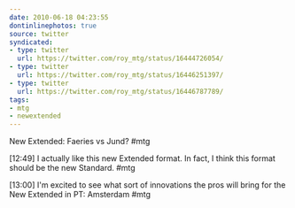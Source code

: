 ```yaml
---
date: 2010-06-18 04:23:55
dontinlinephotos: true
source: twitter
syndicated:
- type: twitter
  url: https://twitter.com/roy_mtg/status/16444726054/
- type: twitter
  url: https://twitter.com/roy_mtg/status/16446251397/
- type: twitter
  url: https://twitter.com/roy_mtg/status/16446787789/
tags:
- mtg
- newextended
---
```


New Extended: Faeries vs Jund? #mtg

<time>[12:49]</time> I actually like this new Extended format. In fact, I think this format should be the new Standard. #mtg

<time>[13:00]</time> I'm excited to see what sort of innovations the pros will bring for the New Extended in PT: Amsterdam #mtg